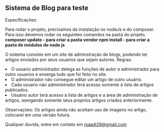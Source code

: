 <h2>Sistema de Blog para teste</h2>
<p>Especificações:</p>
 <p>Para rodar o projeto, precisamos da instalação no nodeJs e do composer.
 Para isso devemos rodar os seguintes comandos na pasta do projeto.
  <b>composer update - para criar a pasta vendor
   npm install - para criar a pasta de módulos do node js</b>
  <p>
  O sistema consiste em um site de adminstração de blogs, podendo ter artigos enviados por seus usuarios que sejam autores.
  Regras:
  <li> O usuario administrador delega as funções de autor e administrador para outro usuarios e enxerga tudo que foi feito no site.</li> 
  <li> O administrador não consegue editar um artigo de outro usuário.</li>
  <li> Cada usuario não administrador terá acesso somente à lista de artigos publicados.</li>
  <li> Usuário autor terá acesso à lista de artigos e a área de administração de artigos, exergando somente seus proprios artigos criados anteriormente.</li>
   
   <p>Observações:
    Os artigos ainda não aceitam uso de imagens no artigo, colocarei em uma versão futura.<p>
   
 Qualquer duvida, entre em contato em rsaadi28@gmail.com
    
   
   
